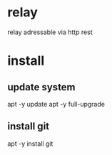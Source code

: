 # relay

relay adressable via http rest

# install

## update system
apt -y update
apt -y full-upgrade

## install git
apt -y install git
